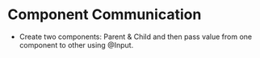 # Component Communication

* Create two components: Parent & Child and then pass value from one component to other using @Input.
